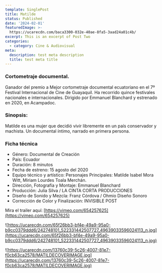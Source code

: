 ```yaml
---
template: SinglePost
title: Matilde
status: Published
date: '2024-02-01'
featuredImage: >-
  https://ucarecdn.com/baca3300-032e-40ae-8fa5-3aad24a01c4b/
excerpt: This is an excerpt of Post Two
categories:
  - category: Cine & Audiovisual
meta:
  description: test meta description
  title: test meta title
---
```


### Cortometraje documental.

Ganador del premio a Mejor cortometraje documental ecuatoriano en el 7º Festival Internacional de Cine de Guayaquil. Ha recorrido quince festivales nacionales e internacionales. Dirigido por Emmanuel Blanchard y estrenado en 2020, en Acampadoc.

### Sinopsis:

Matilde es una mujer que decidió vivir libremente en un país conservador y machista. Un documental íntimo, narrado en primera persona.

### Ficha técnica

- Género: Documental de Creación
- País: Ecuador
- Duración: 8 minutos
- Fecha de estreno: 15 agosto del 2020
- Equipo técnico y artístico:
  Personajes Principales: Matilde Isabel Mora Witt, Miriam Lourdes Toala Merchán.
- Dirección, Fotografía y Montaje: Emmanuel Blanchard
- Producción: Julia Silva / LA CINTA CORTA PRODUCCIONES
- Diseño de Sonido y Mezcla: Franz Córdova / Ohmio Diseño Sonoro
- Corrección de Color y Finalización: INVISIBLE POST

Mira el trailer aquí:
[https://vimeo.com/654257625](https://vimeo.com/654257625)

![https://ucarecdn.com/65f26bb3-bf4e-49a9-95a0-b9cc0379ddd6/242748101_522331442507727_49639033596024113_n.jpg](https://ucarecdn.com/65f26bb3-bf4e-49a9-95a0-b9cc0379ddd6/242748101_522331442507727_49639033596024113_n.jpg)

![https://ucarecdn.com/13760c39-5c26-4007-81e7-f0cb63ca2578/MATILDECOVERIMAGE.jpg](https://ucarecdn.com/13760c39-5c26-4007-81e7-f0cb63ca2578/MATILDECOVERIMAGE.jpg)
